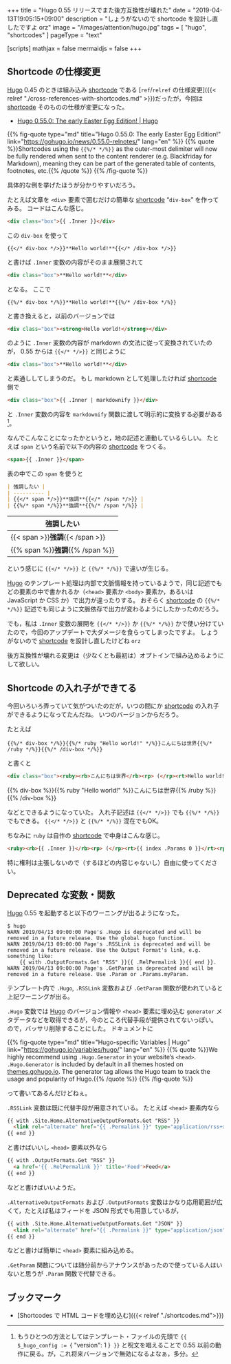 +++
title = "Hugo 0.55 リリースでまた後方互換性が壊れた"
date = "2019-04-13T19:05:15+09:00"
description = "しょうがないので shortcode を設計し直したですよ orz"
image = "/images/attention/hugo.jpg"
tags = [ "hugo", "shortcodes" ]
pageType = "text"

[scripts]
  mathjax = false
  mermaidjs = false
+++

## Shortcode の仕様変更

[Hugo] 0.45 のときは組み込み [shortcode] である [`ref`/`relref` の仕様変更]({{< relref "./cross-references-with-shortcodes.md" >}})だったが，今回は [shortcode] そのものの仕様が変更になった。

- [Hugo 0.55.0: The early Easter Egg Edition! | Hugo](https://gohugo.io/news/0.55.0-relnotes/)

{{% fig-quote type="md" title="Hugo 0.55.0: The early Easter Egg Edition!" link="https://gohugo.io/news/0.55.0-relnotes/" lang="en" %}}
{{% quote %}}Shortcodes using the `{{%/* */%}}` as the outer-most delimiter will now be fully rendered when sent to the content renderer (e.g. Blackfriday for Markdown), meaning they can be part of the generated table of contents, footnotes, etc.{{% /quote %}}
{{% /fig-quote %}}

具体的な例を挙げたほうが分かりやすいだろう。

たとえば文章を `<div>` 要素で囲むだけの簡単な [shortcode] “`div-box`” を作ってみる。
コードはこんな感じ。

```html
<div class="box">{{ .Inner }}</div>
```

この `div-box` を使って

```text
{{</* div-box */>}}**Hello world!**{{</* /div-box */>}}
```

と書けば `.Inner` 変数の内容がそのまま展開されて

```html
<div class="box">**Hello world!**</div>
```

となる。
ここで

```text
{{%/* div-box */%}}**Hello world!**{{%/* /div-box */%}}
```

と書き換えると，以前のバージョンでは

```html
<div class="box"><strong>Hello world!</strong></div>
```

のように `.Inner` 変数の内容が markdown の文法に従って変換されていたのが， 0.55 からは `{{</* */>}}` と同じように

```html
<div class="box">**Hello world!**</div>
```

と素通ししてしまうのだ。
もし markdown として処理したければ [shortcode] 側で

```html
<div class="box">{{ .Inner | markdownify }}</div>
```

と `.Inner` 変数の内容を `markdownify` 関数に渡して明示的に変換する必要がある[^c1]。

[^c1]: もうひとつの方法としてはテンプレート・ファイルの先頭で `{{ $_hugo_config := `{ "version": 1 }` }}` と呪文を唱えることで 0.55 以前の動作に戻る。が，これ将来バージョンで無効になるよなぁ，多分。

なんでこんなことになったかというと，地の記述と連動しているらしい。
たとえば `span` という名前で以下の内容の [shortcode] をつくる。

```html
<span>{{ .Inner }}</span>
```

表の中でこの `span` を使うと

```markdown
| 強調したい |
| ---------- |
| {{</* span */>}}**強調**{{</* /span */>}} |
| {{%/* span */%}}**強調**{{%/* /span */%}} |
```

| 強調したい                         |
| ---------------------------------- |
| {{< span >}}**強調**{{< /span >}} |
| {{% span %}}**強調**{{% /span %}}  |

という感じに `{{</* */>}}` と `{{%/* */%}}` で違いが生じる。

[Hugo] のテンプレート処理は内部で文脈情報を持っているようで，同じ記述でもどの要素の中で書かれるか（`<head>` 要素か `<body>` 要素か，あるいは JavaScript か CSS か）で出力が違ったりする。
おそらく [shortcode] の `{{%/* */%}}` 記述でも同じように文脈依存で出力が変わるようにしたかったのだろう。

でも，私は `.Inner` 変数の展開を `{{</* */>}}` か `{{%/* */%}}` かで使い分けていたので，今回のアップデートで大ダメージを食らってしまったですよ。
しょうがないので [shortcode] を設計し直したけどね `orz`

後方互換性が壊れる変更は（少なくとも最初は）オプトインで組み込めるようにして欲しい。

## Shortcode の入れ子ができてる

今回いろいろ弄っていて気がついたのだが，いつの間にか [shortcode] の入れ子ができるようになってたんだね。
いつのバージョンからだろう。

たとえば

```text
{{%/* div-box */%}}{{%/* ruby "Hello world!" */%}}こんにちは世界{{%/* /ruby */%}}{{%/* /div-box */%}}
```

と書くと

```html
<div class="box"><ruby><rb>こんにちは世界</rb><rp> (</rp><rt>Hello world!</rt><rp>) </rp></ruby></div>
```

{{% div-box %}}{{% ruby "Hello world!" %}}こんにちは世界{{% /ruby %}}{{% /div-box %}}

などとできるようになっていた。
入れ子記述は `{{</* */>}}` でも `{{%/* */%}}` でもできる。
`{{</* */>}}` と `{{%/* */%}}` 混在でもOK。

ちなみに `ruby` は自作の [shortcode] で中身はこんな感じ。

```html
<ruby><rb>{{ .Inner }}</rb><rp> (</rp><rt>{{ index .Params 0 }}</rt><rp>) </rp></ruby>
```

特に権利は主張しないので（するほどの内容じゃないし）自由に使ってください。

## Deprecated な変数・関数

[Hugo] 0.55 を起動すると以下のワーニングが出るようになった。

```text
$ hugo
WARN 2019/04/13 09:00:00 Page's .Hugo is deprecated and will be removed in a future release. Use the global hugo function.
WARN 2019/04/13 09:00:00 Page's .RSSLink is deprecated and will be removed in a future release. Use the Output Format's link, e.g. something like:
    {{ with .OutputFormats.Get "RSS" }}{{ .RelPermalink }}{{ end }}.
WARN 2019/04/13 09:00:00 Page's .GetParam is deprecated and will be removed in a future release. Use .Param or .Params.myParam.
```

テンプレート内で `.Hugo`, `.RSSLink` 変数および `.GetParam` 関数が使われていると上記ワーニングが出る。

`.Hugo` 変数では [Hugo] のバージョン情報や `<head>` 要素に埋め込む `generator` メタデータなどを取得できるが，今のところ代替手段が提供されてないっぽい。
ので，バッサリ削除することにした。
ドキュメントに

{{% fig-quote type="md" title="Hugo-specific Variables | Hugo" link="https://gohugo.io/variables/hugo/" lang="en" %}}
{{% quote %}}We highly recommend using `.Hugo.Generator` in your website’s `<head>`. `.Hugo.Generator` is included by default in all themes hosted on [themes.gohugo.io](http://themes.gohugo.io/). The generator tag allows the Hugo team to track the usage and popularity of Hugo.{{% /quote %}}
{{% /fig-quote %}}

って書いてあるんだけどねぇ。

`.RSSLink` 変数は既に代替手段が用意されている。
たとえば `<head>` 要素内なら

```html
{{ with .Site.Home.AlternativeOutputFormats.Get "RSS" }}
  <link rel="alternate" href="{{ .Permalink }}" type="application/rss+xml" title="{{ $.Site.Title | plainify }}">
{{ end }}
```

と書けばいいし `<head>` 要素以外なら

```html
{{ with .OutputFormats.Get "RSS" }}
  <a href='{{ .RelPermalink }}' title='Feed'>Feed</a>
{{ end }}
```

などと書けばいいようだ。

`.AlternativeOutputFormats` および `.OutputFormats` 変数はかなり応用範囲が広くて，たとえば私はフィードを JSON 形式でも用意しているが，

```html
{{ with .Site.Home.AlternativeOutputFormats.Get "JSON" }}
  <link rel="alternate" href="{{ .Permalink }}" type="application/json" title="{{ $.Site.Title | plainify }}">
{{ end }}
```

などと書けば簡単に `<head>` 要素に組み込める。

`.GetParam` 関数については随分前からアナウンスがあったので使っている人はいないと思うが `.Param` 関数で代替できる。

## ブックマーク

- [Shortcodes で HTML コードを埋め込む]({{< relref "./shortcodes.md">}})

[Hugo]: https://gohugo.io/ "The world’s fastest framework for building websites | Hugo"
[shortcode]: https://gohugo.io/extras/shortcodes/ "Shortcodes | Hugo"
